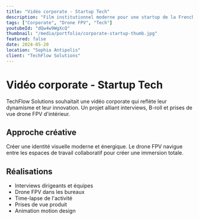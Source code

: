```yaml
---
title: "Vidéo corporate - Startup Tech"
description: "Film institutionnel moderne pour une startup de la French Tech avec des séquences drone FPV dans leurs bureaux design."
tags: ["Corporate", "Drone FPV", "Tech"]
youtubeId: "dQw4w9WgXcQ"
thumbnail: "/media/portfolio/corporate-startup-thumb.jpg"
featured: false
date: 2024-05-20
location: "Sophia Antipolis"
client: "TechFlow Solutions"
---
```


# Vidéo corporate - Startup Tech

TechFlow Solutions souhaitait une vidéo corporate qui reflète leur dynamisme et leur innovation. Un projet alliant interviews, B-roll et prises de vue drone FPV d'intérieur.

## Approche créative

Créer une identité visuelle moderne et énergique. Le drone FPV navigue entre les espaces de travail collaboratif pour créer une immersion totale.

## Réalisations

- Interviews dirigeants et équipes
- Drone FPV dans les bureaux
- Time-lapse de l'activité
- Prises de vue produit
- Animation motion design
